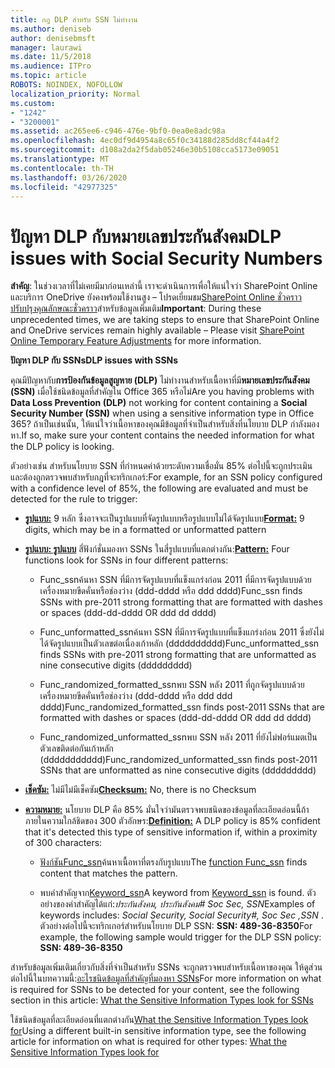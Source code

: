 ```yaml
---
title: กฎ DLP สําหรับ SSN ไม่ทํางาน
ms.author: deniseb
author: denisebmsft
manager: laurawi
ms.date: 11/5/2018
ms.audience: ITPro
ms.topic: article
ROBOTS: NOINDEX, NOFOLLOW
localization_priority: Normal
ms.custom:
- "1242"
- "3200001"
ms.assetid: ac265ee6-c946-476e-9bf0-0ea0e8adc98a
ms.openlocfilehash: 4ec0df9d4954a8c65f0c34188d285dd8cf44a4f2
ms.sourcegitcommit: d108a2da2f5dab05246e30b5108cca5173e09051
ms.translationtype: MT
ms.contentlocale: th-TH
ms.lasthandoff: 03/26/2020
ms.locfileid: "42977325"
---
```

# <a name="dlp-issues-with-social-security-numbers"></a><span data-ttu-id="36da6-102">ปัญหา DLP กับหมายเลขประกันสังคม</span><span class="sxs-lookup"><span data-stu-id="36da6-102">DLP issues with Social Security Numbers</span></span>

<span data-ttu-id="36da6-103">**สําคัญ**: ในช่วงเวลาที่ไม่เคยมีมาก่อนเหล่านี้ เราจะดําเนินการเพื่อให้แน่ใจว่า SharePoint Online และบริการ OneDrive ยังคงพร้อมใช้งานสูง – โปรดเยี่ยมชม[SharePoint Online ชั่วคราวปรับปรุงคุณลักษณะชั่วคราว](https://aka.ms/ODSPAdjustments)สําหรับข้อมูลเพิ่มเติม</span><span class="sxs-lookup"><span data-stu-id="36da6-103">**Important**: During these unprecedented times, we are taking steps to ensure that SharePoint Online and OneDrive services remain highly available – Please visit [SharePoint Online Temporary Feature Adjustments](https://aka.ms/ODSPAdjustments) for more information.</span></span>

<span data-ttu-id="36da6-104">**ปัญหา DLP กับ SSNs**</span><span class="sxs-lookup"><span data-stu-id="36da6-104">**DLP issues with SSNs**</span></span>

<span data-ttu-id="36da6-105">คุณมีปัญหากับ**การป้องกันข้อมูลสูญหาย (DLP)** ไม่ทํางานสําหรับเนื้อหาที่มี**หมายเลขประกันสังคม (SSN)** เมื่อใช้ชนิดข้อมูลที่สําคัญใน Office 365 หรือไม่</span><span class="sxs-lookup"><span data-stu-id="36da6-105">Are you having problems with **Data Loss Prevention (DLP)** not working for content containing a **Social Security Number (SSN)** when using a sensitive information type in Office 365?</span></span> <span data-ttu-id="36da6-106">ถ้าเป็นเช่นนั้น, ให้แน่ใจว่าเนื้อหาของคุณมีข้อมูลที่จําเป็นสําหรับสิ่งที่นโยบาย DLP กําลังมองหา.</span><span class="sxs-lookup"><span data-stu-id="36da6-106">If so, make sure your content contains the needed information for what the DLP policy is looking.</span></span> 
  
<span data-ttu-id="36da6-107">ตัวอย่างเช่น สําหรับนโยบาย SSN ที่กําหนดค่าด้วยระดับความเชื่อมั่น 85% ต่อไปนี้จะถูกประเมิน และต้องถูกตรวจพบสําหรับกฎที่จะทริกเกอร์:</span><span class="sxs-lookup"><span data-stu-id="36da6-107">For example, for an SSN policy configured with a confidence level of 85%, the following are evaluated and must be detected for the rule to trigger:</span></span>
  
- <span data-ttu-id="36da6-108">**[รูปแบบ:](https://docs.microsoft.com/office365/securitycompliance/what-the-sensitive-information-types-look-for#format-80)** 9 หลัก ซึ่งอาจจะเป็นรูปแบบที่จัดรูปแบบหรือรูปแบบไม่ได้จัดรูปแบบ</span><span class="sxs-lookup"><span data-stu-id="36da6-108">**[Format:](https://docs.microsoft.com/office365/securitycompliance/what-the-sensitive-information-types-look-for#format-80)** 9 digits, which may be in a formatted or unformatted pattern</span></span>

- <span data-ttu-id="36da6-109">**[รูปแบบ: รูปแบบ](https://msconnect.microsoft.com/https:/docs.microsoft.com/office365/securitycompliance/what-the-sensitive-information-types-look-for#pattern-80)** สี่ฟังก์ชั่นมองหา SSNs ในสี่รูปแบบที่แตกต่างกัน:</span><span class="sxs-lookup"><span data-stu-id="36da6-109">**[Pattern:](https://msconnect.microsoft.com/https:/docs.microsoft.com/office365/securitycompliance/what-the-sensitive-information-types-look-for#pattern-80)** Four functions look for SSNs in four different patterns:</span></span>

  - <span data-ttu-id="36da6-110">Func_ssnค้นหา SSN ที่มีการจัดรูปแบบที่แข็งแกร่งก่อน 2011 ที่มีการจัดรูปแบบด้วยเครื่องหมายขีดคั่นหรือช่องว่าง (ddd-dddd หรือ ddd dddd)</span><span class="sxs-lookup"><span data-stu-id="36da6-110">Func_ssn finds SSNs with pre-2011 strong formatting that are formatted with dashes or spaces (ddd-dd-dddd OR ddd dd dddd)</span></span>

  - <span data-ttu-id="36da6-111">Func_unformatted_ssnค้นหา SSN ที่มีการจัดรูปแบบที่แข็งแกร่งก่อน 2011 ซึ่งยังไม่ได้จัดรูปแบบเป็นตัวเลขต่อเนื่องเก้าหลัก (dddddddddd)</span><span class="sxs-lookup"><span data-stu-id="36da6-111">Func_unformatted_ssn finds SSNs with pre-2011 strong formatting that are unformatted as nine consecutive digits (ddddddddd)</span></span>

  - <span data-ttu-id="36da6-112">Func_randomized_formatted_ssnพบ SSN หลัง 2011 ที่ถูกจัดรูปแบบด้วยเครื่องหมายขีดคั่นหรือช่องว่าง (ddd-dddd หรือ ddd ddd dddd)</span><span class="sxs-lookup"><span data-stu-id="36da6-112">Func_randomized_formatted_ssn finds post-2011 SSNs that are formatted with dashes or spaces (ddd-dd-dddd OR ddd dd dddd)</span></span>

  - <span data-ttu-id="36da6-113">Func_randomized_unformatted_ssnพบ SSN หลัง 2011 ที่ยังไม่ฟอร์แมตเป็นตัวเลขติดต่อกันเก้าหลัก (ddddddddddd)</span><span class="sxs-lookup"><span data-stu-id="36da6-113">Func_randomized_unformatted_ssn finds post-2011 SSNs that are unformatted as nine consecutive digits (ddddddddd)</span></span>

- <span data-ttu-id="36da6-114">**[เช็คซัม:](https://docs.microsoft.com/office365/securitycompliance/what-the-sensitive-information-types-look-for#checksum-79)** ไม่มีไม่มีเช็คซัม</span><span class="sxs-lookup"><span data-stu-id="36da6-114">**[Checksum:](https://docs.microsoft.com/office365/securitycompliance/what-the-sensitive-information-types-look-for#checksum-79)** No, there is no Checksum</span></span>

- <span data-ttu-id="36da6-115">**[ความหมาย:](https://docs.microsoft.com/office365/securitycompliance/what-the-sensitive-information-types-look-for#definition-80)** นโยบาย DLP คือ 85% มั่นใจว่ามันตรวจพบชนิดของข้อมูลที่ละเอียดอ่อนนี้ถ้าภายในความใกล้ชิดของ 300 ตัวอักษร:</span><span class="sxs-lookup"><span data-stu-id="36da6-115">**[Definition:](https://docs.microsoft.com/office365/securitycompliance/what-the-sensitive-information-types-look-for#definition-80)** A DLP policy is 85% confident that it's detected this type of sensitive information if, within a proximity of 300 characters:</span></span>

  - <span data-ttu-id="36da6-116">[ฟังก์ชันFunc_ssn](https://docs.microsoft.com/office365/securitycompliance/what-the-sensitive-information-types-look-for#pattern-80)ค้นหาเนื้อหาที่ตรงกับรูปแบบ</span><span class="sxs-lookup"><span data-stu-id="36da6-116">The [function Func_ssn](https://docs.microsoft.com/office365/securitycompliance/what-the-sensitive-information-types-look-for#pattern-80) finds content that matches the pattern.</span></span>

  - <span data-ttu-id="36da6-117">พบคําสําคัญจาก[Keyword_ssn](https://docs.microsoft.com/office365/securitycompliance/what-the-sensitive-information-types-look-for#keyword_ssn)</span><span class="sxs-lookup"><span data-stu-id="36da6-117">A keyword from [Keyword_ssn](https://docs.microsoft.com/office365/securitycompliance/what-the-sensitive-information-types-look-for#keyword_ssn) is found.</span></span> <span data-ttu-id="36da6-118">ตัวอย่างของคําสําคัญได้แก่:*ประกันสังคม, ประกันสังคม# Soc Sec, SSN*</span><span class="sxs-lookup"><span data-stu-id="36da6-118">Examples of keywords includes:  *Social Security, Social Security#, Soc Sec ,SSN*  .</span></span> <span data-ttu-id="36da6-119">ตัวอย่างต่อไปนี้จะทริกเกอร์สําหรับนโยบาย DLP SSN: **SSN: 489-36-8350**</span><span class="sxs-lookup"><span data-stu-id="36da6-119">For example, the following sample would trigger for the DLP SSN policy: **SSN: 489-36-8350**</span></span>
  
<span data-ttu-id="36da6-120">สําหรับข้อมูลเพิ่มเติมเกี่ยวกับสิ่งที่จําเป็นสําหรับ SSNs จะถูกตรวจพบสําหรับเนื้อหาของคุณ ให้ดูส่วนต่อไปนี้ในบทความนี้:[อะไรชนิดข้อมูลที่สําคัญที่มองหา SSNs](https://docs.microsoft.com/office365/securitycompliance/what-the-sensitive-information-types-look-for#us-social-security-number-ssn)</span><span class="sxs-lookup"><span data-stu-id="36da6-120">For more information on what is required for SSNs to be detected for your content, see the following section in this article: [What the Sensitive Information Types look for SSNs](https://docs.microsoft.com/office365/securitycompliance/what-the-sensitive-information-types-look-for#us-social-security-number-ssn)</span></span>
  
<span data-ttu-id="36da6-121">ใช้ชนิดข้อมูลที่ละเอียดอ่อนที่แตกต่างกัน[What the Sensitive Information Types look for](https://docs.microsoft.com/office365/securitycompliance/what-the-sensitive-information-types-look-for)</span><span class="sxs-lookup"><span data-stu-id="36da6-121">Using a different built-in sensitive information type, see the following article for information on what is required for other types: [What the Sensitive Information Types look for](https://docs.microsoft.com/office365/securitycompliance/what-the-sensitive-information-types-look-for)</span></span>
  